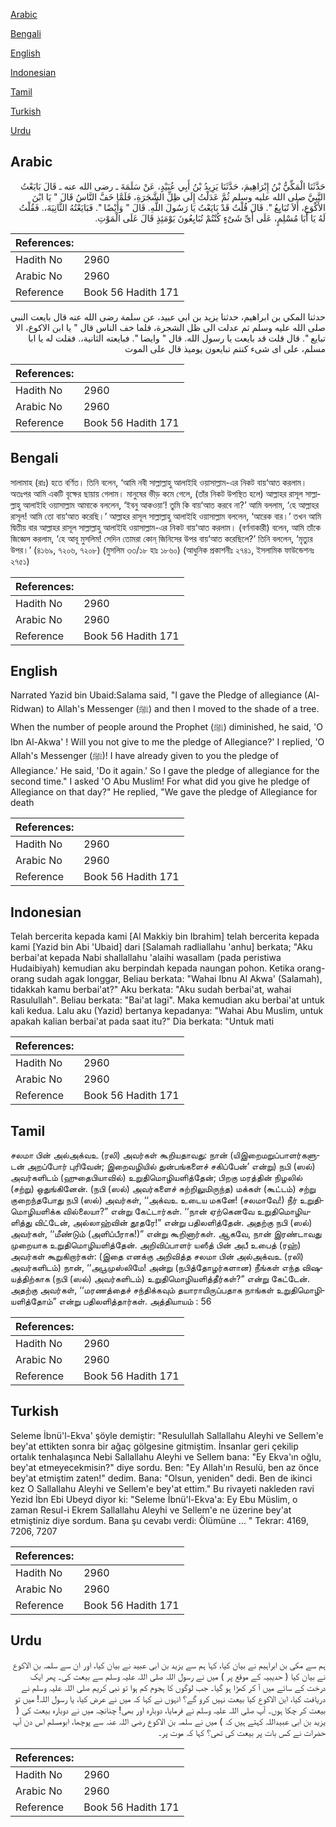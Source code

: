 [Arabic](#arabic)

[Bengali](#bengali)

[English](#english)

[Indonesian](#indonesian)

[Tamil](#tamil)

[Turkish](#turkish)

[Urdu](#urdu)

## Arabic


<div dir="rtl" lang="ar" style={{fontSize:'larger',backgroundColor:'#f8f9fa',padding:20}}>
حَدَّثَنَا الْمَكِّيُّ بْنُ إِبْرَاهِيمَ، حَدَّثَنَا يَزِيدُ بْنُ أَبِي عُبَيْدٍ، عَنْ سَلَمَةَ ـ رضى الله عنه ـ قَالَ بَايَعْتُ النَّبِيَّ صلى الله عليه وسلم ثُمَّ عَدَلْتُ إِلَى ظِلِّ الشَّجَرَةِ، فَلَمَّا خَفَّ النَّاسُ قَالَ ‏"‏ يَا ابْنَ الأَكْوَعِ، أَلاَ تُبَايِعُ ‏"‏‏.‏ قَالَ قُلْتُ قَدْ بَايَعْتُ يَا رَسُولَ اللَّهِ‏.‏ قَالَ ‏"‏ وَأَيْضًا ‏"‏‏.‏ فَبَايَعْتُهُ الثَّانِيَةَ،‏.‏ فَقُلْتُ لَهُ يَا أَبَا مُسْلِمٍ، عَلَى أَىِّ شَىْءٍ كُنْتُمْ تُبَايِعُونَ يَوْمَئِذٍ قَالَ عَلَى الْمَوْتِ‏.‏
</div>
<div style={{backgroundColor:'#f8f9fa',padding:20, marginBottom: 10}}><table> <thead> <tr> <th>References:</th> <th></th> </tr> </thead> <tbody><tr><td>Hadith No</td><td>2960</td></tr><tr><td>Arabic No</td><td>2960</td></tr><tr><td>Reference</td><td>Book 56 Hadith 171</td></tr></tbody></table></div>


<div dir="rtl" lang="ar" style={{fontSize:'larger',backgroundColor:'#f8f9fa',padding:20}}>
حدثنا المكي بن ابراهيم، حدثنا يزيد بن ابي عبيد، عن سلمة رضى الله عنه قال بايعت النبي صلى الله عليه وسلم ثم عدلت الى ظل الشجرة، فلما خف الناس قال " يا ابن الاكوع، الا تبايع ". قال قلت قد بايعت يا رسول الله. قال " وايضا ". فبايعته الثانية،. فقلت له يا ابا مسلم، على اى شىء كنتم تبايعون يوميذ قال على الموت
</div>
<div style={{backgroundColor:'#f8f9fa',padding:20, marginBottom: 10}}><table> <thead> <tr> <th>References:</th> <th></th> </tr> </thead> <tbody><tr><td>Hadith No</td><td>2960</td></tr><tr><td>Arabic No</td><td>2960</td></tr><tr><td>Reference</td><td>Book 56 Hadith 171</td></tr></tbody></table></div>

## Bengali


<div dir="ltr" lang="bn" style={{fontSize:'larger',backgroundColor:'#f8f9fa',padding:20}}>
সালামাহ (রাঃ) হতে বর্ণিত। তিনি বলেন, ‘আমি নবী সাল্লাল্লাহু আলাইহি ওয়াসাল্লাম-এর নিকট বায়‘আত করলাম। অতঃপর আমি একটি বৃক্ষের ছায়ায় গেলাম। মানুষের ভীড় কমে গেলে, (তাঁর নিকট উপস্থিত হলে) আল্লাহর রাসূল সাল্লাল্লাহু আলাইহি ওয়াসাল্লাম আমাকে বললেন, ‘ইবনু আকওয়া‘! তুমি কি বায়‘আত করবে না?’ আমি বললাম, ‘হে আল্লাহর রাসূল! আমি তো বায়‘আত করেছি।’ আল্লাহর রাসূল সাল্লাল্লাহু আলাইহি ওয়াসাল্লাম বললেন, ‘আরেক বার।’ তখন আমি দ্বিতীয় বার আল্লাহর রাসূল সাল্লাল্লাহু আলাইহি ওয়াসাল্লাম-এর নিকট বায়‘আত করলাম। (বর্ণনাকারী) বলেন, আমি তাঁকে জিজ্ঞেস করলাম, ‘হে আবূ মুসলিম! সেদিন তোমরা কোন্ জিনিসের উপর বায়‘আত করেছিলে?’ তিনি বললেন, ‘মৃত্যুর উপর।’ (৪১৬৯, ৭২০৬, ৭২০৮) (মুসলিম ৩৩/১৮ হাঃ ১৮৬০) (আধুনিক প্রকাশনীঃ ২৭৪১, ইসলামিক ফাউন্ডেশনঃ ২৭৫১)
</div>
<div style={{backgroundColor:'#f8f9fa',padding:20, marginBottom: 10}}><table> <thead> <tr> <th>References:</th> <th></th> </tr> </thead> <tbody><tr><td>Hadith No</td><td>2960</td></tr><tr><td>Arabic No</td><td>2960</td></tr><tr><td>Reference</td><td>Book 56 Hadith 171</td></tr></tbody></table></div>

## English


<div dir="ltr" lang="en" style={{fontSize:'larger',backgroundColor:'#f8f9fa',padding:20}}>
Narrated Yazid bin Ubaid:Salama said, "I gave the Pledge of allegiance (Al-Ridwan) to Allah's Messenger (ﷺ) and then I moved to the shade of a tree. When the number of people around the Prophet (ﷺ) diminished, he said, 'O Ibn Al-Akwa' ! Will you not give to me the pledge of Allegiance?' I replied, 'O Allah's Messenger (ﷺ)! I have already given to you the pledge of Allegiance.' He said, 'Do it again.' So I gave the pledge of allegiance for the second time." I asked 'O Abu Muslim! For what did you give he pledge of Allegiance on that day?" He replied, "We gave the pledge of Allegiance for death
</div>
<div style={{backgroundColor:'#f8f9fa',padding:20, marginBottom: 10}}><table> <thead> <tr> <th>References:</th> <th></th> </tr> </thead> <tbody><tr><td>Hadith No</td><td>2960</td></tr><tr><td>Arabic No</td><td>2960</td></tr><tr><td>Reference</td><td>Book 56 Hadith 171</td></tr></tbody></table></div>

## Indonesian


<div dir="ltr" lang="id" style={{fontSize:'larger',backgroundColor:'#f8f9fa',padding:20}}>
Telah bercerita kepada kami [Al Makkiy bin Ibrahim] telah bercerita kepada kami [Yazid bin Abi 'Ubaid] dari [Salamah radliallahu 'anhu] berkata; "Aku berbai'at kepada Nabi shallallahu 'alaihi wasallam (pada peristiwa Hudaibiyah) kemudian aku berpindah kepada naungan pohon. Ketika orang-orang sudah agak longgar, Beliau berkata: "Wahai Ibnu Al Akwa' (Salamah), tidakkah kamu berbai'at?" Aku berkata: "Aku sudah berbai'at, wahai Rasulullah". Beliau berkata: "Bai'at lagi". Maka kemudian aku berbai'at untuk kali kedua. Lalu aku (Yazid) bertanya kepadanya: "Wahai Abu Muslim, untuk apakah kalian berbai'at pada saat itu?" Dia berkata: "Untuk mati
</div>
<div style={{backgroundColor:'#f8f9fa',padding:20, marginBottom: 10}}><table> <thead> <tr> <th>References:</th> <th></th> </tr> </thead> <tbody><tr><td>Hadith No</td><td>2960</td></tr><tr><td>Arabic No</td><td>2960</td></tr><tr><td>Reference</td><td>Book 56 Hadith 171</td></tr></tbody></table></div>

## Tamil


<div dir="ltr" lang="ta" style={{fontSize:'larger',backgroundColor:'#f8f9fa',padding:20}}>
சலமா பின் அல்அக்வஉ (ரலி) அவர்கள் கூறியதாவது: நான் (யிஇறைமறுப்பாளர்களுடன் அறப்போர் புரிவேன்; இறைவழியில் துன்பங்களைச் சகிப்பேன்’ என்று) நபி (ஸல்) அவர்களிடம் (ஹுதைபியாவில்) உறுதிமொழியளித்தேன்; பிறகு மரத்தின் நிழலில் (சற்று) ஒதுங்கினேன். (நபி (ஸல்) அவர்களைச் சுற்றிலுமிருந்த) மக்கள் (கூட்டம்) சற்று குறைந்தபோது நபி (ஸல்) அவர்கள், ‘‘அக்வஉ உடைய மகனே! (சலமாவே!) நீர் உறுதிமொழியளிக்க வில்லையா?” என்று கேட்டார்கள். ‘‘நான் ஏற்கெனவே உறுதிமொழியளித்து விட்டேன், அல்லாஹ்வின் தூதரே!” என்று பதிலளித்தேன். அதற்கு நபி (ஸல்) அவர்கள், ‘‘மீண்டும் (அளிப்பீராக!)” என்று கூறினார்கள். ஆகவே, நான் இரண்டாவது முறையாக உறுதிமொழியளித்தேன். அறிவிப்பாளர் யஸீத் பின் அபீ உபைத் (ரஹ்) அவர்கள் கூறுகிறார்கள்: (இதை எனக்கு அறிவித்த சலமா பின் அல்அக்வஉ (ரலி) அவர்களிடம்) நான், ‘‘அபூமுஸ்லிமே! அன்று (நபித்தோழர்களான) நீங்கள் எந்த விஷயத்திற்காக (நபி (ஸல்) அவர்களிடம்) உறுதிமொழியளித்தீர்கள்?” என்று கேட்டேன். அதற்கு அவர்கள், ‘‘மரணத்தைச் சந்திக்கவும் தயாராயிருப்பதாக நாங்கள் உறுதிமொழியளித்தோம்” என்று பதிலளித்தார்கள். அத்தியாயம் : 56
</div>
<div style={{backgroundColor:'#f8f9fa',padding:20, marginBottom: 10}}><table> <thead> <tr> <th>References:</th> <th></th> </tr> </thead> <tbody><tr><td>Hadith No</td><td>2960</td></tr><tr><td>Arabic No</td><td>2960</td></tr><tr><td>Reference</td><td>Book 56 Hadith 171</td></tr></tbody></table></div>

## Turkish


<div dir="ltr" lang="tr" style={{fontSize:'larger',backgroundColor:'#f8f9fa',padding:20}}>
Seleme İbnü'l-Ekva' şöyle demiştir: "Resulullah Sallallahu Aleyhi ve Sellem'e bey'at ettikten sonra bir ağaç gölgesine gitmiştim. İnsanlar geri çekilip ortalık tenhalaşınca Nebi Sallallahu Aleyhi ve Sellem bana: "Ey Ekva'ın oğlu, bey'at etmeyecekmisin?" diye sordu. Ben: "Ey Allah'ın Resulü, ben az önce bey'at etmiştim zaten!" dedim. Bana: "Olsun, yeniden" dedi. Ben de ikinci kez O Sallallahu Aleyhi ve Sellem'e bey'at ettim." Bu rivayeti nakleden ravi Yezid İbn Ebi Ubeyd diyor ki: "Seleme İbnü'l-Ekva'a: Ey Ebu Müslim, o zaman ResuI-i Ekrem Sallallahu Aleyhi ve Sellem'e ne üzerine bey'at etmiştiniz diye sordum. Bana şu cevabı verdi: Ölümüne ... " Tekrar: 4169, 7206, 7207
</div>
<div style={{backgroundColor:'#f8f9fa',padding:20, marginBottom: 10}}><table> <thead> <tr> <th>References:</th> <th></th> </tr> </thead> <tbody><tr><td>Hadith No</td><td>2960</td></tr><tr><td>Arabic No</td><td>2960</td></tr><tr><td>Reference</td><td>Book 56 Hadith 171</td></tr></tbody></table></div>

## Urdu


<div dir="rtl" lang="ur" style={{fontSize:'larger',backgroundColor:'#f8f9fa',padding:20}}>
ہم سے مکی بن ابراہیم نے بیان کیا، کہا ہم سے یزید بن ابی عبید نے بیان کیا، اور ان سے سلمہ بن الاکوع نے بیان کیا ( حدیبیہ کے موقع پر ) میں نے رسول اللہ صلی اللہ علیہ وسلم سے بیعت کی۔ پھر ایک درخت کے سائے میں آ کر کھڑا ہو گیا۔ جب لوگوں کا ہجوم کم ہوا تو نبی کریم صلی اللہ علیہ وسلم نے دریافت کیا، ابن الاکوع کیا بیعت نہیں کرو گے؟ انہوں نے کہا کہ میں نے عرض کیا، یا رسول اللہ! میں تو بیعت کر چکا ہوں۔ آپ صلی اللہ علیہ وسلم نے فرمایا، دوبارہ اور بھی! چنانچہ میں نے دوبارہ بیعت کی ( یزید بن ابی عبیداللہ کہتے ہیں کہ ) میں نے سلمہ بن الاکوع رضی اللہ عنہ سے پوچھا، ابومسلم اس دن آپ حضرات نے کس بات پر بیعت کی تھی؟ کہا کہ موت پر۔
</div>
<div style={{backgroundColor:'#f8f9fa',padding:20, marginBottom: 10}}><table> <thead> <tr> <th>References:</th> <th></th> </tr> </thead> <tbody><tr><td>Hadith No</td><td>2960</td></tr><tr><td>Arabic No</td><td>2960</td></tr><tr><td>Reference</td><td>Book 56 Hadith 171</td></tr></tbody></table></div>